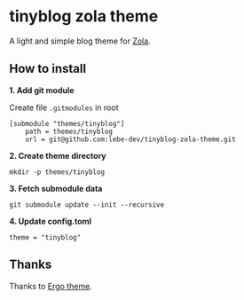 # tinyblog zola theme
A light and simple blog theme for [Zola](https://github.com/getzola/zola).

## How to install

**1. Add git module**

Create file `.gitmodules` in root

```
[submodule "themes/tinyblog"]
	path = themes/tinyblog
	url = git@github.com:lebe-dev/tinyblog-zola-theme.git
```

**2. Create theme directory**

```shell script
mkdir -p themes/tinyblog
```

**3. Fetch submodule data**

```shell script
git submodule update --init --recursive
```

**4. Update config.toml**

```
theme = "tinyblog"
```

## Thanks

Thanks to [Ergo theme](https://github.com/insipx/Ergo).
